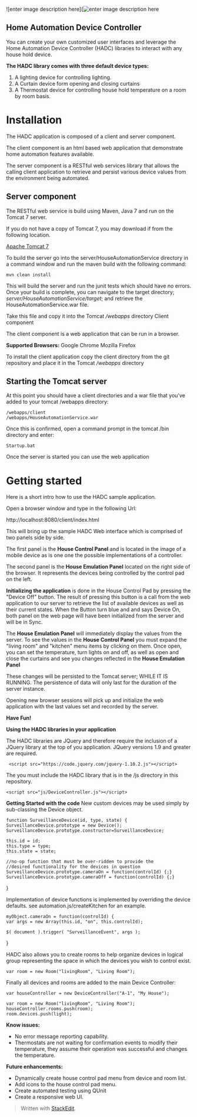 ![enter image description here](![enter image description here](https://evrythng.com/wp-content/uploads/2014/06/home-automation-slide.jpg)

**Home Automation Device Controller**
-------------------------------------
You can create your own customized user interfaces and leverage the Home Automation Device Controller (HADC) libraries to interact with any house hold device.

**The HADC library comes with three default device types:**

 1. A lighting device for controlling lighting.
 2. A Curtain device form opening and closing curtains
 3. A Thermostat device for controlling house hold temperature on a room by room basis.

Installation
============
The HADC application is composed of a client and server component.  

The client component is an html based web application that demonstrate home automation features available.

The server component is a RESTful web services library that allows the calling client application to retrieve and persist various device values from the environment being automated.

Server component
----------------

The RESTful web service is build using Maven, Java 7 and run on the Tomcat 7 server.

If you do not have a copy of Tomcat 7, you may download if from the following location.

[Apache Tomcat 7](https://tomcat.apache.org/download-70.cgi)

To build the server go into the server/HouseAutomationService directory in a command window and run the maven build with the following command:

	
    mvn clean install

This will build the server and run the junit tests which should have no errors.  Once your build is complete, you can navigate to the target directory; *server/HouseAutomationService/target*; and retrieve the HouseAutomationService.war file.

Take this file and copy it into the Tomcat */webapps* directory
Client component

The client component is a web application that can be run in a browser.

**Supported Browsers:**
Google Chrome
Mozilla Firefox

To install the client application copy the client directory from the git repository and place it in the Tomcat */webapps* directory

Starting the Tomcat server
--------------------------
At this point you should have a client directories and a war file that you've added to your tomcat /webapps directory:

    /webapps/client
    /webapps/HouseAutomationService.war

Once this is confirmed, open a command prompt in the tomcat /bin directory and enter:

    Startup.bat

Once the server is started you can use the web application

Getting started
===============

Here is a short intro how to use the HADC sample application. 

Open a browser window and type in the following Url:

http://localhost:8080/client/index.html

This will bring up the sample HADC Web interface which is comprised of two panels side by side.  

The first panel is the **House Control Panel** and is located in the image of a mobile device as is one one the possible implementations of a controller.  

The second panel is the **House Emulation Panel** located on the right side of the browser.  It represents the devices being controlled by the control pad on the left.

**Initializing the application** is done in the House Control Pad by pressing the "Device Off" button.  The result of pressing this button is a call from the web application to our server to retrieve the list of available devices as well as their current states.  When the Button turn blue and and says Device On, both panel on the web page will have been initialized from the server and will be in Sync.

The **House Emulation Panel** will immediately display the values from the server.  To see the values in the **House Control Panel** you must expand the "living room" and "kitchen" menu items by clicking on them.  Once open, you can set the temperature, turn lights on and off, as well as open and close the curtains and see you changes reflected in the **House Emulation Panel**

These changes will be persisted to the Tomcat server; WHILE IT IS RUNNING.  The persistence of data will only last for the duration of the server instance.

Opening new browser sessions will pick up and initialize the web application with the last values set and recorded by the server.

**Have Fun!**

**Using the HADC libraries in your application**

The HADC libraries are JQuery and therefore require the inclusion of a JQuery library at the top of you application.  JQuery versions 1.9 and greater are required.
   

     <script src="https://code.jquery.com/jquery-1.10.2.js"></script>

The you must include the HADC library that is in the /js directory in this repository.

    <script src="js/DeviceController.js"></script>
   

**Getting Started with the code**
New custom devices may be used simply by sub-classing the Device object.

    function SurveillanceDevice(id, type, state) {
    SurveillanceDevice.prototype = new Device();
    SurveillanceDevice.prototype.constructor=SurveillanceDevice;

    this.id = id;
    this.type = type;
    this.state = state;

    //no-op function that must be over-ridden to provide the 
    //desired functionality for the devices in question
    SurveillanceDevice.prototype.cameraOn = function(controlId) {;}
    SurveillanceDevice.prototype.cameraOff = function(controlId) {;}
}

Implementation of device functions is implemented by overriding the device defaults.  see automation.js/createKitchen for an example.


    myObject.cameraOn = function(controlId) {
	var args = new Array(this.id, "on", this.controlId);

	$( document ).trigger( "SurveillanceEvent", args );
}


HADC also allows you to create rooms to help organize devices in logical group representing the space in which the devices you wish to control exist.

    var room = new Room("livingRoom", "Living Room");

Finally all devices and rooms are added to the main Device Controller:

    var houseController = new DeviceController("A-1", "My House");
    
    var room = new Room("livingRoom", "Living Room");
    houseController.rooms.push(room);
    room.devices.push(light);

  
   **Know issues:**

 -	No error message reporting capability.
 -	Thermostats are not waiting for confirmation events to modify their temperature, they assume their operation was successful and changes the temperature.

**Future enhancements:**

- Dynamically create house control pad menu from device and room list.
-	Add icons to the house control pad menu.
-	Create automated testing using QUnit
-	Create a responsive web UI.

> Written with [StackEdit](https://stackedit.io/).